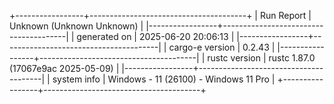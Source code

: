 +-----------------+---------------------------------------+
| Run Report      | Unknown (Unknown Unknown)             |
|-----------------+---------------------------------------|
| generated on    | 2025-06-20 20:06:13                   |
|-----------------+---------------------------------------|
| cargo-e version | 0.2.43                                |
|-----------------+---------------------------------------|
| rustc version   | rustc 1.87.0 (17067e9ac 2025-05-09)   |
|-----------------+---------------------------------------|
| system info     | Windows - 11 (26100) - Windows 11 Pro |
+-----------------+---------------------------------------+

